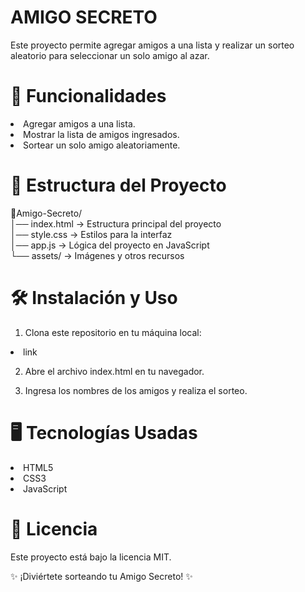 <h1>AMIGO SECRETO </h1>
Este proyecto permite agregar amigos a una lista y realizar un sorteo aleatorio para seleccionar un solo amigo al azar.

<h1> 🚀 Funcionalidades </h1>

<li>Agregar amigos a una lista.</li>
<li>Mostrar la lista de amigos ingresados.</li>
<li>Sortear un solo amigo aleatoriamente.</li>


<h1>📂 Estructura del Proyecto</h1> 

📂Amigo-Secreto/ <br>
│── index.html     -> Estructura principal del proyecto <br>
│── style.css      -> Estilos para la interfaz <br>
│── app.js         -> Lógica del proyecto en JavaScript <br>
└── assets/        -> Imágenes y otros recursos <br>

<h1>🛠 Instalación y Uso</h1>

1. Clona este repositorio en tu máquina local:

<li>link</li>

2. Abre el archivo index.html en tu navegador.

3. Ingresa los nombres de los amigos y realiza el sorteo.

<h1>🖥 Tecnologías Usadas </h1>

<li>HTML5</li>
<li>CSS3</li>
<li>JavaScript </li>

<h1>📜 Licencia</h1>

Este proyecto está bajo la licencia MIT.

✨ ¡Diviértete sorteando tu Amigo Secreto! ✨

